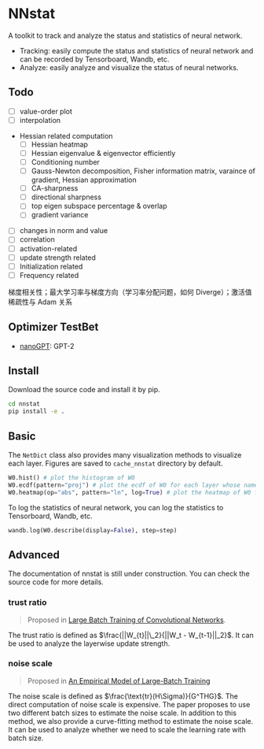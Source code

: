 # NNstat

A toolkit to track and analyze the status and statistics of neural network.

- Tracking: easily compute the status and statistics of neural network and can be recorded by Tensorboard, Wandb, etc.
- Analyze: easily analyze and visualize the status of neural networks.

## Todo

- [ ] value-order plot
- [ ] interpolation
- Hessian related computation
  - [ ] Hessian heatmap
  - [ ] Hessian eigenvalue & eigenvector efficiently
  - [ ] Conditioning number
  - [ ] Gauss-Newton decomposition, Fisher information matrix, varaince of gradient, Hessian approximation
  - [ ] CA-sharpness
  - [ ] directional sharpness
  - [ ] top eigen subspace percentage & overlap
  - [ ] gradient variance
- [ ] changes in norm and value
- [ ] correlation
- [ ] activation-related
- [ ] update strength related
- [ ] Initialization related
- [ ] Frequency related

梯度相关性；最大学习率与梯度方向（学习率分配问题，如何 Diverge）；激活值稀疏性与 Adam 关系

## Optimizer TestBet

- [nanoGPT](https://github.com/karpathy/nanoGPT): GPT-2

## Install

Download the source code and install it by pip.

```bash
cd nnstat
pip install -e .
```

## Basic

The `NetDict` class also provides many visualization methods to visualize each layer. Figures are saved to `cache_nnstat` directory by default.

```python
W0.hist() # plot the histogram of W0
W0.ecdf(pattern="proj") # plot the ecdf of W0 for each layer whose name contains "proj"
W0.heatmap(op="abs", pattern="ln", log=True) # plot the heatmap of W0 for each layer whose name contains "ln"
```

To log the statistics of neural network, you can log the statistics to Tensorboard, Wandb, etc.

```python
wandb.log(W0.describe(display=False), step=step)
```

## Advanced

The documentation of nnstat is still under construction. You can check the source code for more details.

### trust ratio

> Proposed in [Large Batch Training of Convolutional Networks](https://arxiv.org/abs/1708.03888).

The trust ratio is defined as $\frac{||W_{t}||\_2}{||W_t - W_{t-1}||_2}$. It can be used to analyze the layerwise update strength.

### noise scale

> Proposed in [An Empirical Model of Large-Batch Training](https://arxiv.org/abs/1812.06162)

The noise scale is defined as $\frac{\text{tr}(H\Sigma)}{G^THG}$. The direct computation of noise scale is expensive. The paper proposes to use two different batch sizes to estimate the noise scale. In addition to this method, we also provide a curve-fitting method to estimate the noise scale. It can be used to analyze whether we need to scale the learning rate with batch size.
